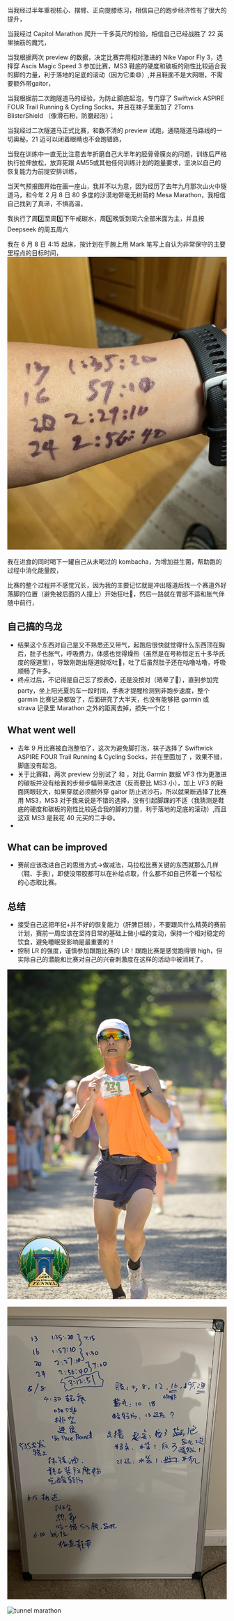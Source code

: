 
当我经过半年重视核心、摆臂、正向提膝练习，相信自己的跑步经济性有了很大的提升，

当我经过 Capitol Marathon 爬升一千多英尺的检验，相信自己已经战胜了 22 英里抽筋的魔咒，

当我根据两次 preview 的数据，决定比赛弃用相对激进的 Nike Vapor Fly 3，选择穿 Ascis Magic Speed 3 参加比赛，MS3 鞋底的硬度和碳板的刚性比较适合我的脚的力量，利于落地的足底的滚动（因为它柔😄）,并且鞋面不是大网眼，不需要额外带gaitor，

当我根据前二次跑隧道马的经验，为防止脚底起泡，专门穿了 Swiftwick ASPIRE FOUR Trail Running & Cycling Socks，并且在袜子里面加了 2Toms BlisterShield （像滑石粉，防磨起泡）；

当我经过二次隧道马正式比赛，和数不清的 preview 试跑，通晓隧道马路线的一切奥秘，21 迈可以闭着眼睛也不会跑错路，

当我在训练中一直无比注意去年折磨自己大半年的胫骨骨膜炎的问题，训练后严格执行拉伸放松，放弃死跟 AM55或其他任何训练计划的跑量要求，坚决以自己的恢复能力为前提安排训练，

当天气预报图开始在画一座山，我并不以为意，因为经历了去年九月那次山火中隧道马，和今年 2 月 8 日 80 多度的沙漠地带毫无树荫的 Mesa Marathon，我相信自己找到了真谛，不惧高温，

我执行了周2️⃣至周5️⃣下午戒碳水，周5️⃣晚饭到周六全部米面为主，并且按 Deepseek 的周五周六

我在 6 月 8 日 4:15 起床，按计划在手腕上用 Mark 笔写上自认为非常保守的主要里程点的目标时间，
![tunnel marathon](/img/2025-06-08-tunnel-marathon/IMG_0037.jpg)

我在进食的同时喝下一罐自己从未喝过的 kombacha，为增加益生菌，帮助跑的过程中消化能量胶，

比赛的整个过程并不感觉冗长，因为我的主要记忆就是冲出隧道后找一个赛道外好落脚的位置（避免被后面的人撞上）开始狂吐🤮，然后一路就在胃部不适和胀气伴随中前行，



## 自己搞的乌龙
- 结果这个东西对自己是又不熟悉还又带气，起跑后很快就觉得什么东西顶在胸后，肚子也胀气，呼吸费力，体感也觉得燥热（虽然是在号称恒定五十多华氏度的隧道里），导致刚跑出隧道就呕吐🤮，吐了后虽然肚子还在咕噜咕噜，呼吸顺畅了许多。
- 终点过后，不记得是自己忘了按表⌚️，还是没按对（晒晕了🥵），直到参加完 party，坐上阳光夏的车一段时间，手表才提醒检测到非跑步速度，整个 garmin 比赛记录都毁了，后面研究了大半天，也没有能够把 garmin 或 strava 记录里 Marathon 之外的距离去掉，损失一个亿！

## What went well
- 去年 9 月比赛被血泡整怕了，这次为避免脚打泡，袜子选择了 Swiftwick ASPIRE FOUR Trail Running & Cycling Socks，并在里面加了 ，效果不错，脚底没有起泡。
- 关于比赛鞋，两次 preview 分别试了  和 ，对比 Garmin 数据 VF3 作为更激进的碳板并没有给我的步频步幅带来改进（反而要比 MS3 小），加上 VF3 的鞋面网眼较大，如果穿就必须额外穿 gaitor 防止进沙石，所以就果断选择了比赛用 MS3，MS3 对于我来说是不错的选择，没有引起脚踝的不适（我猜测是鞋底的硬度和碳板的刚性比较适合我的脚的力量，利于落地的足底的滚动）,而且这双 MS3 是我花 40 元买的二手😄。
- 
## What can be improved
- 赛前应该改进自己的思维方式->做减法，马拉松比赛关键的东西就那么几样（鞋、手表），即使没带胶都可以在补给点取，什么都不如自己怀着一个轻松的心态取比赛。


## 总结
- 接受自己这把年纪+并不好的恢复能力（肝脾巨弱），不要跟风什么精英的赛前计划，赛前一周应该在坚持日常的基础上做小幅的变动，保持一个相对稳定的饮食，避免睡眠受影响是最重要的！
- 控制 LR 的强度，谨慎参加跟跑比赛的 LR！跟跑比赛是感觉跑得很 high，但实际自己的潜能和比赛对自己的兴奋刺激度在这样的活动中被消耗了。

![tunnel marathon](/img/2025-06-08-tunnel-marathon/Tunnel_Marathon_2025_Finish_0205.jpg)

![tunnel marathon](/img/2025-06-08-tunnel-marathon/IMG_0036.jpg)


![tunnel marathon](/img/2025-06-08-tunnel-marathon/WechatIMG2092.jpg)
